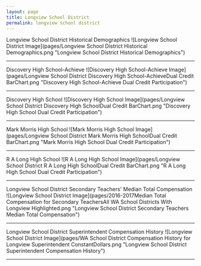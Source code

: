 ```yaml
---
layout: page
title: Longview School District
permalink: longview school district
---
```



Longview School District Historical Demographics
![Longview School District Image](pages/Longview School District Historical Demographics.png "Longview School District Historical Demographics")

___

Discovery High School-Achieve
![Discovery High School-Achieve Image](pages/Longview School District Discovery High School-AchieveDual Credit BarChart.png "Discovery High School-Achieve Dual Credit Participation")

___

Discovery High School
![Discovery High School Image](pages/Longview School District Discovery High SchoolDual Credit BarChart.png "Discovery High School Dual Credit Participation")

___

Mark Morris High School
![Mark Morris High School Image](pages/Longview School District Mark Morris High SchoolDual Credit BarChart.png "Mark Morris High School Dual Credit Participation")

___

R A Long High School
![R A Long High School Image](pages/Longview School District R A Long High SchoolDual Credit BarChart.png "R A Long High School Dual Credit Participation")

___

Longview School District Secondary Teachers' Median Total Compensation
![Longview School District Image](pages/2016-2017Median Total Compensation for Secondary TeachersAll WA School Districts With Longview Highlighted.png "Longview School District Secondary Teachers Median Total Compensation")

___

Longview School District Superintendent Compensation History
![Longview School District Image](pages/WA School District Compensation History for Longview Superintendent ConstantDollars.png "Longview School District Superintendent Compensation History")

___

